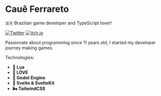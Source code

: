 # Cauê Ferrareto

🇧🇷 Brazilian game developer and TypeScript lover!

[![Twitter](https://img.shields.io/badge/-@caueferrareto-3498db?style=flat-square&labelColor=2980b9&logo=twitter&logoColor=white&link=https://twitter.com/caueferrareto)](https://twitter.com/caueferrareto)
[![itch.io](https://img.shields.io/badge/-@caueh-e74c3c?style=flat-square&labelColor=c0392b&logo=itch.io&logoColor=white&link=https://caueh.itch.io/)](https://caueh.itch.io/)

Passionate about programming since 11 years old, I started my developer journey making games.

Technologies:

- **🌙 Lua**
- **💜 LÖVE**
- **🤖 Godot Engine**
- **🔗 Svelte & SvelteKit**
- **🌬️ TailwindCSS**

